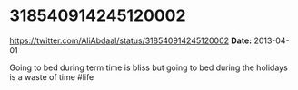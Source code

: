 # 318540914245120002
https://twitter.com/AliAbdaal/status/318540914245120002
**Date:** 2013-04-01

Going to bed during term time is bliss but going to bed during the holidays is a waste of time #life
